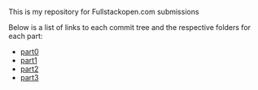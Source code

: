 This is my repository for Fullstackopen.com submissions

Below is a list of links to each commit tree and the respective folders for each part:

- [part0](https://github.com/katonsa/fullstackopen/tree/4e55df5f56b809d93406b20e788324460f7298c9/part0)
- [part1](https://github.com/katonsa/fullstackopen/tree/4e55df5f56b809d93406b20e788324460f7298c9/part1)
- [part2](https://github.com/katonsa/fullstackopen/tree/4d3db55d9d9b369cd8c20a3775c7cc6d83f1f0c2/part2)
- [part3](https://github.com/katonsa/fullstackopen-part3)
